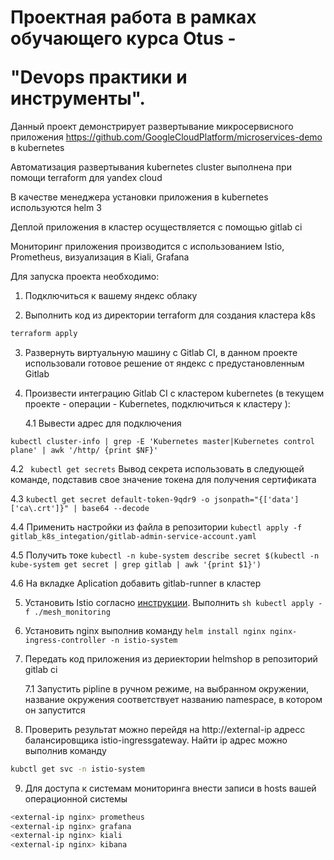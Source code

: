 # Проектная работа в рамках обучающего курса Otus -</p> "Devops практики и инструменты".
Данный проект демонстрирует развертывание микросервисного приложения https://github.com/GoogleCloudPlatform/microservices-demo в kubernetes <p>
Автоматизация развертывания kubernetes cluster выполнена при помощи terraform для yandex cloud <p>
В качестве менеджера установки приложения в kubernetes используются helm 3 <p>
Деплой приложения в кластер осуществляется c помощью gitlab ci <p>
Мониторинг приложения производится с использованием Istio, Prometheus, визуализация в Kiali, Grafana <p>

Для запуска проекта необходимо: <p>
1. Подключиться к вашему яндекс облаку <p>
2. Выполнить код из директории terraform для создания кластера k8s <p> 
```sh 
terraform apply 
```
3. Развернуть виртуальную машину с Gitlab CI, в данном проекте использовали готовое решение от яндекс с предустановленным Gitlab<p>
4. Произвести интеграцию Gitlab CI c кластером kubernetes (в текущем проекте - операции - Kubernetes, подключиться к кластеру ):<p>
   
   4.1 Вывести адрес для подключения
 
 ``` kubectl cluster-info | grep -E 'Kubernetes master|Kubernetes control plane' | awk '/http/ {print $NF}' ```

   4.2  ``` kubectl get secrets```  Вывод секрета использовать в следующей команде, подставив свое значение токена для получения сертификата

   4.3 ``` kubectl get secret default-token-9qdr9 -o jsonpath="{['data']['ca\.crt']}" | base64 --decode  ```

   4.4 Применить настройки из файла в репозитории ``` kubectl apply -f gitlab_k8s_integation/gitlab-admin-service-account.yaml ```
    
   4.5 Получить токе ``kubectl -n kube-system describe secret $(kubectl -n kube-system get secret | grep gitlab | awk '{print $1}') ``
 
   4.6 На вкладке Aplication добавить gitlab-runner в кластер </p>
   

5. Установить Istio согласно [инструкции]( https://istio.io/latest/docs/setup/getting-started/). Выполнить ```sh kubectl apply -f ./mesh_monitoring  ``` 
6. Установить nginx выполнив команду ``helm install nginx nginx-ingress-controller -n istio-system``

7. Передать код приложения из дериектории helmshop в репозиторий gitlab ci <p>
   7.1 Запустить pipline в ручном режиме, на выбранном окружении, название окружения соответствует названию namespace, в котором он запустится <p>
     
8. Проверить результат можно перейдя на http://external-ip адресс балансировщика istio-ingressgateway. Найти ip адрес можно выполнив команду <p>
 
```sh
kubctl get svc -n istio-system  
```
 
9. Для доступа к системам мониторинга внести записи в hosts вашей операционной системы<p>
   
```sh   
<external-ip nginx> prometheus
<external-ip nginx> grafana
<external-ip nginx> kiali
<external-ip nginx> kibana
```
